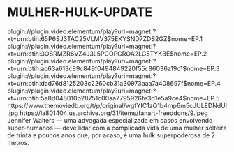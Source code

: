 # MULHER-HULK-UPDATE


<item>
<title>[COLOR silver][B] SÉRIE-MULHER-HULK: DEFENSORA DE HERÓIS 1º TEMPORADA [/COLOR][/B][COLOR yellow]  FULL HD  [B][/COLOR][/B]</title>
<link>plugin://plugin.video.elementum/play?uri=magnet:?xt=urn:btih:65P6SJ3TAC25VLMV375EKYSND7ZDS2GZ$nome=EP.1</link>
<link>plugin://plugin.video.elementum/play?uri=magnet:?xt=urn:btih:3OSRMZR6VZ4J3L5PCOPGROA2LG5TYKBE$nome=EP.2</link>
<link>plugin://plugin.video.elementum/play?uri=magnet:?xt=urn:btih:ac63a613c89c849f0494849220f55c86036a19c1$nome=EP.3</link>
<link>plugin://plugin.video.elementum/play?uri=magnet:?xt=urn:btih:dad76d8125203c2260cb31a30973aaa7a408697f$nome=EP.4</link>
<link>plugin://plugin.video.elementum/play?uri=magnet:?xt=urn:btih:5a8d048010b28751c00aa7795926fe3d1e5a9ce4$nome=EP.5</link>
<thumbnail>https://www.themoviedb.org/t/p/original/wgfYIC1zQ1b4mp6m5cJULEDNdUl.jpg</thumbnail>
<fanart>https://ia801404.us.archive.org/31/items/fanart-freeddons/9.jpeg</fanart>
<info>Jennifer Walters — uma advogada especializada em casos envolvendo super-humanos — deve lidar com a complicada vida de uma mulher solteira de trinta e poucos anos que, por acaso, é uma hulk superpoderosa de 2 metros.</info>
</item>
